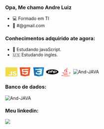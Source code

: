 ### Opa, Me chamo Andre Luiz
- 💻 Formado em TI
- 📧 #@gmail.com
   
### Conhecimentos adquirido ate agora:


- 💬 Estudando javaScript.
- 🇺🇸 Estudando ingles.

<div style="display: inline_block"><br>
   <img align="center" alt="And-Js" height="30" width="40" src="https://raw.githubusercontent.com/devicons/devicon/master/icons/javascript/javascript-plain.svg">
   <img align="center" alt="And-HTML" height="30" width="40" src="https://raw.githubusercontent.com/devicons/devicon/master/icons/html5/html5-original.svg">
   <img align="center" alt="And-CSS" height="30" width="40" src="https://raw.githubusercontent.com/devicons/devicon/master/icons/css3/css3-original.svg">
   <img align="center" alt="And-PHP" height="30" width="40" src="https://raw.githubusercontent.com/devicons/devicon/master/icons/php/php-plain.svg">
   <img align="center" alt="And-JAVA" height="30" width="40" src="https://raw.githubusercontent.com/devicons/devicon/master/icons/java/java-plain.svg">
   <img align="center" alt="And-JAVA" height="30" width="40" src="https://cdn.jsdelivr.net/gh/devicons/devicon/icons/mysql/mysql-original-wordmark.svg" />

  ### Banco de dados:
   <img align="center" alt="And-JAVA" height="30" width="40" src="https://cdn.jsdelivr.net/gh/devicons/devicon/icons/mysql/mysql-original-wordmark.svg" />
</div>


  ### Meu linkedin: 

<div>
    <a href="https://www.linkedin.com/in/andre-luiz-belfort-09993b290/" target="_blank"><img src="https://img.shields.io/badge/-LinkedIn-%230077B5?style=for-the-badge&logo=linkedin&logoColor=white" target="_blank"></a> 
</div>
 


  
